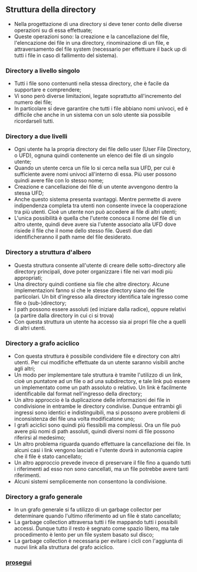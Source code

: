 ## Struttura della directory
- Nella progettazione di una directory si deve tener conto delle diverse operazioni su di essa effettuate;
- Queste operazioni sono: la creazione e la cancellazione del file, l'elencazione dei file in una directory, rinominazione di un file, e attraversamento del file system (necessario per effettuare il back up di tutti i file in caso di fallimento del sistema).

### Directory a livello singolo
- Tutti i file sono contenunti nella stessa directory, che è facile da supportare e comprendere;
- Vi sono però diverse limitazioni, legate soprattutto all'incremento del numero dei file;
- In particolare si deve garantire che tutti i file abbiano nomi univoci, ed è difficile che anche in un sistema con un solo utente sia possibile ricordarseli tutti.

### Directory a due livelli
- Ogni utente ha la propria directory dei file dello user (User File Directory, o UFD), ognuna quindi contenente un elenco dei file di un singolo utente;
- Quando un utente cerca un file lo si cerca nella sua UFD, per cui è sufficiente avere nomi univoci all'interno di essa. Più user possono quindi avere file con lo stesso nome;
- Creazione e cancellazione dei file di un utente avvengono dentro la stessa UFD;
- Anche questo sistema presenta svantaggi. Mentre permette di avere indipendenza completa tra utenti non consente invece la cooperazione tra più utenti. Cioè un utente non può accedere ai file di altri utenti;
- L'unica possibilità è quella che l'utente conosca il nome del file di un altro utente, quindi deve avere sia l'utente associato alla UFD dove risiede il file che il nome dello stesso file. Questi due dati identificheranno il path name del file desiderato.

### Directory a struttura d'albero
- Questa struttura consente all'utente di creare delle sotto-directory alle directory principali, dove poter organizzare i file nei vari modi più appropriati;
- Una directory quindi contiene sia file che altre directory. Alcune implementazioni fanno si che le stesse directory siano dei file particolari. Un bit d'ingresso alla directory identifica tale ingresso come file o (sub-)directory;
- I path possono essere assoluti (ed iniziare dalla radice), oppure relativi (a partire dalla directory in cui ci si trova)
- Con questa struttura un utente ha accesso sia ai propri file che a quelli di altri utenti.

### Directory a grafo aciclico
- Con questa struttura è possibile condividere file e directory con altri utenti. Per cui modifiche effettuate da un utente saranno visibili anche agli altri;
- Un modo per implementare tale struttura è tramite l'utilizzo di un link, cioè un puntatore ad un file o ad una subdirectory, e tale link può essere un implementato come un path assoluto o relativo. Un link è facilmente identificabile dal format nell'ingresso della directory;
- Un altro approccio è la duplicazione delle informazioni dei file in condivisione in entrambe le directory condivise. Dunque entrambi gli ingressi sono identici e indistinguibili, ma si possono avere problemi di inconsistenza dei file una volta modificatone uno;
- I grafi aciclici sono quindi più flessibili ma complessi. Ora un file può avere più nomi di path assoluti, quindi diversi nomi di file possono riferirsi al medesimo;
- Un altro problema riguarda quando effettuare la cancellazione dei file. In alcuni casi i link vengono lasciati e l'utente dovrà in autonomia capire che il file è stato cancellato;
- Un altro approccio prevede invece di preservare il file fino a quando tutti i riferimenti ad esso non sono cancellati, ma un file potrebbe avere tanti riferimenti.
- Alcuni sistemi semplicemente non consentono la condivisione.

### Directory a grafo generale
- In un grafo generale si fa utilizzo di un garbage collector per determinare quando l'ultimo riferimento ad un file è stato cancellato;
- La garbage collection attraversa tutti i file mappando tutti i possibili accessi. Dunque tutto il resto è segnato come spazio libero, ma tale procedimento è lento per un file system basato sul disco;
- La garbage collection è necessaria per evitare i cicli con l'aggiunta di nuovi link alla struttura del grafo aciclico.


### [prosegui](https://github.com/Gabri432/Sistemi_operativi/blob/master/File_System/parte_3.md)